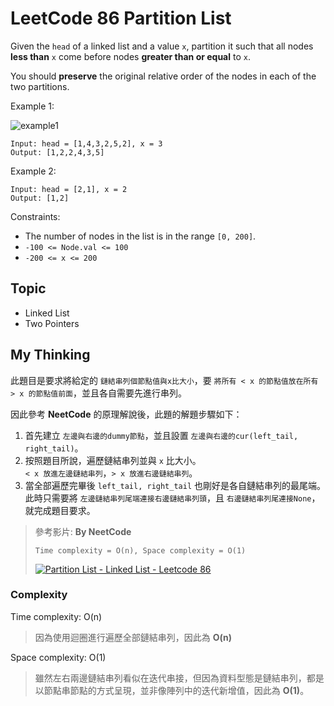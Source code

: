 # LeetCode 86 Partition List
Given the `head` of a linked list and a value `x`, partition it such that all nodes **less than** `x` come before nodes **greater than or equal** to `x`.

You should **preserve** the original relative order of the nodes in each of the two partitions.

Example 1:

![example1](https://assets.leetcode.com/uploads/2021/01/04/partition.jpg)

```
Input: head = [1,4,3,2,5,2], x = 3
Output: [1,2,2,4,3,5]
```

Example 2:

```
Input: head = [2,1], x = 2
Output: [1,2]
```

Constraints:

- The number of nodes in the list is in the range `[0, 200]`.
- `-100 <= Node.val <= 100`
- `-200 <= x <= 200`

## Topic
- Linked List
- Two Pointers

## My Thinking
此題目是要求將給定的 `鏈結串列個節點值與x比大小`，要 `將所有 < x 的節點值放在所有 > x 的節點值前面`，並且各自需要先進行串列。

因此參考 **NeetCode** 的原理解說後，此題的解題步驟如下：
1. 首先建立 `左邊與右邊的dummy節點`，並且設置 `左邊與右邊的cur(left_tail, right_tail)`。
2. 按照題目所說，遍歷鏈結串列並與 `x` 比大小。<br> `< x 放進左邊鏈結串列`，`> x 放進右邊鏈結串列`。
3. 當全部遍歷完畢後 `left_tail, right_tail` 也剛好是各自鏈結串列的最尾端。<br>此時只需要將 `左邊鏈結串列尾端連接右邊鏈結串列頭`，且 `右邊鏈結串列尾連接None`，就完成題目要求。

> 參考影片: **By NeetCode**
>
> `Time complexity = O(n), Space complexity = O(1)`
> 
> [![Partition List - Linked List - Leetcode 86](https://img.youtube.com/vi/KT1iUciJr4g/hqdefault.jpg)](https://www.youtube.com/watch?v=KT1iUciJr4g)


### Complexity
Time complexity: O(n)
> 因為使用迴圈進行遍歷全部鏈結串列，因此為 **O(n)**

Space complexity: O(1)
> 雖然左右兩邊鏈結串列看似在迭代串接，但因為資料型態是鏈結串列，都是以節點串節點的方式呈現，並非像陣列中的迭代新增值，因此為 **O(1)**。